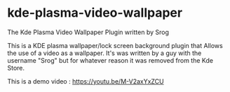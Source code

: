 # kde-plasma-video-wallpaper
The Kde Plasma Video Wallpaper Plugin written by Srog

This is a KDE plasma wallpaper/lock screen background plugin that Allows the use of a video as a wallpaper.
It's was written by a guy with the username "Srog" but for whatever reason it was removed from the Kde Store.

This is a demo video : https://youtu.be/M-V2axYxZCU
